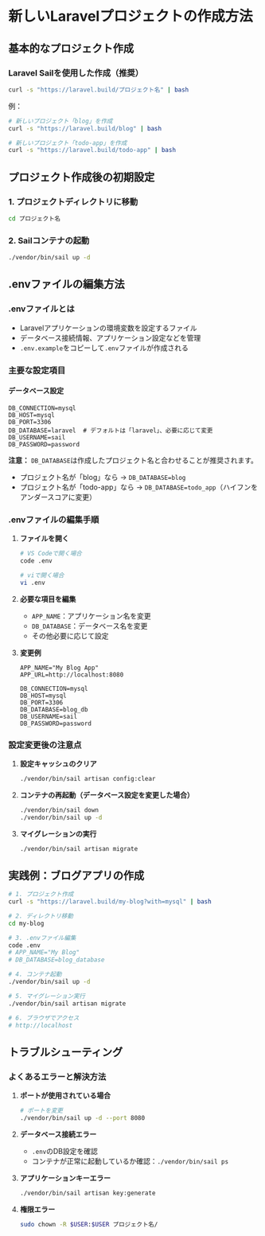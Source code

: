 # 新しいLaravelプロジェクトの作成方法

## 基本的なプロジェクト作成

### Laravel Sailを使用した作成（推奨）
```bash
curl -s "https://laravel.build/プロジェクト名" | bash
```

例：
```bash
# 新しいプロジェクト「blog」を作成
curl -s "https://laravel.build/blog" | bash

# 新しいプロジェクト「todo-app」を作成
curl -s "https://laravel.build/todo-app" | bash
```

## プロジェクト作成後の初期設定

### 1. プロジェクトディレクトリに移動
```bash
cd プロジェクト名
```

### 2. Sailコンテナの起動
```bash
./vendor/bin/sail up -d
```

## .envファイルの編集方法

### .envファイルとは
- Laravelアプリケーションの環境変数を設定するファイル
- データベース接続情報、アプリケーション設定などを管理
- `.env.example`をコピーして`.env`ファイルが作成される

### 主要な設定項目

#### データベース設定
```env
DB_CONNECTION=mysql
DB_HOST=mysql
DB_PORT=3306
DB_DATABASE=laravel  # デフォルトは「laravel」、必要に応じて変更
DB_USERNAME=sail
DB_PASSWORD=password
```

**注意：** `DB_DATABASE`は作成したプロジェクト名と合わせることが推奨されます。
- プロジェクト名が「blog」なら → `DB_DATABASE=blog`
- プロジェクト名が「todo-app」なら → `DB_DATABASE=todo_app`（ハイフンをアンダースコアに変更）

### .envファイルの編集手順

1. **ファイルを開く**
   ```bash
   # VS Codeで開く場合
   code .env
   
   # viで開く場合
   vi .env
   ```

2. **必要な項目を編集**
   - `APP_NAME`：アプリケーション名を変更
   - `DB_DATABASE`：データベース名を変更
   - その他必要に応じて設定

3. **変更例**
   ```env
   APP_NAME="My Blog App"
   APP_URL=http://localhost:8080
   
   DB_CONNECTION=mysql
   DB_HOST=mysql
   DB_PORT=3306
   DB_DATABASE=blog_db
   DB_USERNAME=sail
   DB_PASSWORD=password
   ```

### 設定変更後の注意点

1. **設定キャッシュのクリア**
   ```bash
   ./vendor/bin/sail artisan config:clear
   ```

2. **コンテナの再起動（データベース設定を変更した場合）**
   ```bash
   ./vendor/bin/sail down
   ./vendor/bin/sail up -d
   ```

3. **マイグレーションの実行**
   ```bash
   ./vendor/bin/sail artisan migrate
   ```

## 実践例：ブログアプリの作成

```bash
# 1. プロジェクト作成
curl -s "https://laravel.build/my-blog?with=mysql" | bash

# 2. ディレクトリ移動
cd my-blog

# 3. .envファイル編集
code .env
# APP_NAME="My Blog"
# DB_DATABASE=blog_database

# 4. コンテナ起動
./vendor/bin/sail up -d

# 5. マイグレーション実行
./vendor/bin/sail artisan migrate

# 6. ブラウザでアクセス
# http://localhost
```

## トラブルシューティング

### よくあるエラーと解決方法

1. **ポートが使用されている場合**
   ```bash
   # ポートを変更
   ./vendor/bin/sail up -d --port 8080
   ```

2. **データベース接続エラー**
   - `.env`のDB設定を確認
   - コンテナが正常に起動しているか確認：`./vendor/bin/sail ps`

3. **アプリケーションキーエラー**
   ```bash
   ./vendor/bin/sail artisan key:generate
   ```

4. **権限エラー**
   ```bash
   sudo chown -R $USER:$USER プロジェクト名/
   ```

